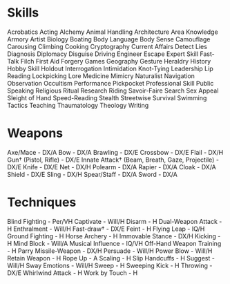 # Skills
Acrobatics
Acting
Alchemy
Animal Handling
Architecture
Area Knowledge
Armory
Artist
Biology
Boating
Body Language
Body Sense
Camouflage
Carousing
Climbing
Cooking
Cryptography
Current Affairs
Detect Lies
Diagnosis
Diplomacy
Disguise
Driving
Engineer
Escape
Expert Skill
Fast-Talk
Filch
First Aid
Forgery
Games
Geography
Gesture
Heraldry
History
Hobby Skill
Holdout
Interrogation
Intimidation
Knot-Tying
Leadership
Lip Reading
Lockpicking
Lore
Medicine
Mimicry
Naturalist
Navigation
Observation
Occultism
Performance
Pickpocket
Professional Skill
Public Speaking
Religious Ritual
Research
Riding
Savoir-Faire
Search
Sex Appeal
Sleight of Hand
Speed-Reading
Stealth
Streetwise
Survival
Swimming
Tactics
Teaching
Thaumatology
Theology
Writing

# Weapons
Axe/Mace - DX/A
Bow - DX/A
Brawling - DX/E
Crossbow - DX/E
Flail - DX/H
Gun† (Pistol, Rifle) - DX/E
Innate Attack† (Beam, Breath, Gaze, Projectile) - DX/E
Knife - DX/E
Net - DX/H
Polearm - DX/A
Rapier - DX/A
Cloak - DX/A
Shield - DX/E
Sling - DX/H
Spear/Staff - DX/A
Sword - DX/A

# Techniques
Blind Fighting - Per/VH
Captivate - Will/H
Disarm - H
Dual-Weapon Attack - H
Enthralment - Will/H
Fast-draw† - DX/E
Feint - H
Flying Leap - IQ/H
Ground Fighting - H
Horse Archery - H
Immovable Stance - DX/H
Kicking - H
Mind Block - Will/A
Musical Influence - IQ/VH
Off-Hand Weapon Training - H
Parry Missile-Weapon - DX/H
Persuade - Will/H
Power Blow - Will/H
Retain Weapon - H
Rope Up - A
Scaling - H
Slip Handcuffs - H
Suggest - Will/H
Sway Emotions - Will/H
Sweep - H
Sweeping Kick - H
Throwing - DX/E
Whirlwind Attack - H
Work by Touch - H